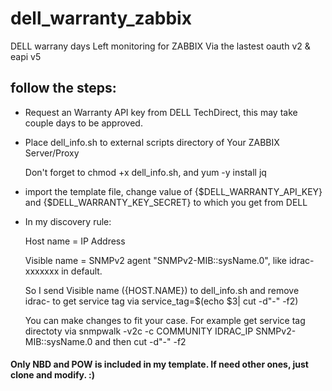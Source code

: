 # dell_warranty_zabbix
DELL warrany days Left monitoring for ZABBIX Via the lastest oauth v2 & eapi v5

## follow the steps:

- Request an Warranty API key from DELL TechDirect, this may take couple days to be approved.


- Place dell_info.sh to external scripts directory of Your ZABBIX Server/Proxy 


  Don't forget to chmod +x dell_info.sh, and yum -y install jq
  
- import the template file, change value of {$DELL_WARRANTY_API_KEY} and {$DELL_WARRANTY_KEY_SECRET} to which you get from DELL


- In my discovery rule:

  Host name = IP Address
  
  Visible name = SNMPv2 agent "SNMPv2-MIB::sysName.0", like idrac-xxxxxxx in default.
  
  So I send Visible name ({HOST.NAME}) to dell_info.sh and remove idrac- to get service tag via service_tag=$(echo $3| cut -d"-" -f2)
  
  You can make changes to fit your case. For example get service tag directoty via snmpwalk -v2c -c COMMUNITY IDRAC_IP SNMPv2-MIB::sysName.0 and then cut -d"-" -f2
  
 
#### Only NBD and POW is included in my template. If need other ones, just clone and modify. :)

